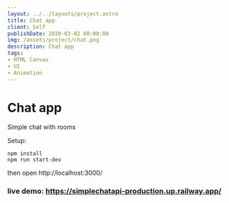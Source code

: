 ```yaml
---
layout: ../../layouts/project.astro
title: Chat app
client: Self
publishDate: 2020-03-02 00:00:00
img: /assets/project/chat.png
description: Chat app
tags:
- HTML Canvas
- UI
- Animation
---
```


#  Chat app

Simple chat with rooms

Setup:

```
npm install
npm run start-dev
```
then open http://localhost:3000/


### live demo: https://simplechatapi-production.up.railway.app/